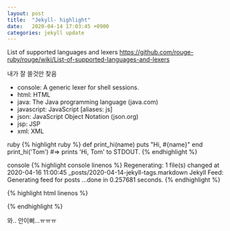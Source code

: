 ```yaml
---
layout: post
title:  "Jekyll- highlight"
date:   2020-04-14 17:03:45 +0900
categories: jekyll update
---
```



List of supported languages and lexers
https://github.com/rouge-ruby/rouge/wiki/List-of-supported-languages-and-lexers

내가 잘 쓸것만 찾음


- console: A generic lexer for shell sessions. 
- html: HTML
- java: The Java programming language (java.com)
- javascript: JavaScript [aliases: js]
- json: JavaScript Object Notation (json.org)
- jsp: JSP
- xml: XML

ruby
{% highlight ruby %}
def print_hi(name)
  puts "Hi, #{name}"
end
print_hi('Tom')
#=> prints 'Hi, Tom' to STDOUT.
{% endhighlight %}

console
{% highlight console linenos %}
Regenerating: 1 file(s) changed at 2020-04-16 11:00:45
                    _posts/2020-04-14-jekyll-tags.markdown
       Jekyll Feed: Generating feed for posts
                    ...done in 0.257681 seconds.
{% endhighlight %}

{% highlight html linenos %}
<!DOCTYPE html>
<html>
    <head>
    </head>
    <body>
    </body>
</html>
{% endhighlight %}

와.. 안이뻐...ㅠㅠㅠ